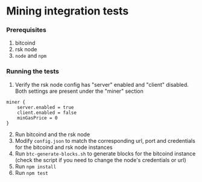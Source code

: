 # Mining integration tests

### Prerequisites

1. bitcoind
2. rsk node
3. `node` and `npm`

### Running the tests

1. Verify the rsk node config has "server" enabled and "client" disabled. Both settings are present under the "miner" section
```
miner {
    server.enabled = true
    client.enabled = false
    minGasPrice = 0
}
```
2. Run bitcoind and the rsk node
3. Modify `config.json` to match the corresponding url, port and credentials for the bitcoind and rsk node instances
4. Run `btc-generate-blocks.sh` to generate blocks for the bitcoind instance (check the script if you need to change the node's credentials or url)
5. Run `npm install`
6. Run `npm test`


